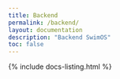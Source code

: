 ```yaml
---
title: Backend
permalink: /backend/
layout: documentation
description: "Backend SwimOS"
toc: false
---
```


{% include docs-listing.html %}
